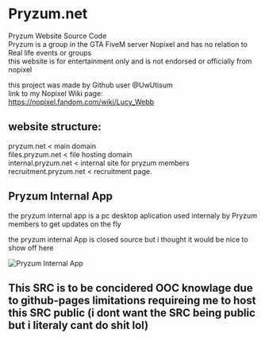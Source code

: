 # Pryzum.net
Pryzum Website Source Code<br>
Pryzum is a group in the GTA FiveM server Nopixel and has no relation to Real life events or groups <br>
this website is for entertainment only and is not endorsed or officially from nopixel
<br>

this project was made by Github user @UwUtisum <br>
link to my Nopixel Wiki page: <br>
https://nopixel.fandom.com/wiki/Lucy_Webb

## website structure:

pryzum.net < main domain <br>
files.pryzum.net < file hosting domain <br>
internal.pryzum.net < internal site for pryzum members <br>
recruitment.pryzum.net < recruitment page.

## Pryzum Internal App

the pryzum internal app is a pc desktop aplication used internaly by Pryzum members to get updates on the fly

the pryzum internal App is closed source but i thought it would be nice to show off here

![Pryzum Internal App](https://femboy.beauty/2R6yb.png)

## This SRC is to be concidered OOC knowlage due to github-pages limitations requireing me to host this SRC public (i dont want the SRC being public but i literaly cant do shit lol)
